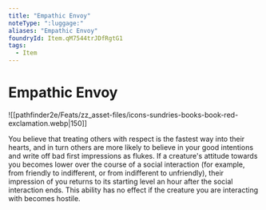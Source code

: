 ```yaml
---
title: "Empathic Envoy"
noteType: ":luggage:"
aliases: "Empathic Envoy"
foundryId: Item.qM7544trJDfRgtG1
tags:
  - Item
---
```


# Empathic Envoy
![[pathfinder2e/Feats/zz_asset-files/icons-sundries-books-book-red-exclamation.webp|150]]

You believe that treating others with respect is the fastest way into their hearts, and in turn others are more likely to believe in your good intentions and write off bad first impressions as flukes. If a creature's attitude towards you becomes lower over the course of a social interaction (for example, from friendly to indifferent, or from indifferent to unfriendly), their impression of you returns to its starting level an hour after the social interaction ends. This ability has no effect if the creature you are interacting with becomes hostile.
